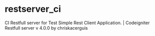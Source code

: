 # restserver_ci
CI Restfull server for Test Simple Rest Client Application. | Codeigniter Restfull server v 4.0.0 by chriskacerguis
